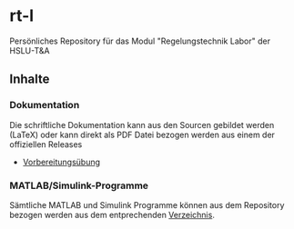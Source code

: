 # rt-l

Persönliches Repository für das Modul "Regelungstechnik Labor" der HSLU-T&amp;A

## Inhalte

### Dokumentation
Die schriftliche Dokumentation kann aus den Sourcen gebildet werden (LaTeX)
oder kann direkt als PDF Datei bezogen werden aus einem der offiziellen
Releases

* [Vorbereitungsübung](https://github.com/ninux/rt-l/releases/tag/v1.0)

### MATLAB/Simulink-Programme
Sämtliche MATLAB und Simulink Programme können aus dem Repository bezogen
werden aus dem entprechenden
[Verzeichnis](https://github.com/ninux/rt-l/tree/master/matlab).
